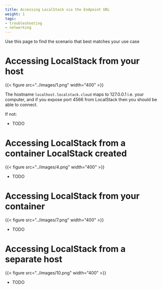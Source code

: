 ```yaml
---
title: Accessing LocalStack via the Endpoint URL
weight: 1
tags:
- troubleshooting
- networking
---
```


Use this page to find the scenario that best matches your use case

# Accessing LocalStack from your host

{{< figure src="../images/1.png" width="400" >}}

The hostname `localhost.localstack.cloud` maps to 127.0.0.1 i.e. your computer, and if you expose port 4566 from LocalStack then you should be able to connect.

If not:

* TODO

# Accessing LocalStack from a container LocalStack created

{{< figure src="../images/4.png" width="400" >}}

* TODO

# Accessing LocalStack from your container

{{< figure src="../images/7.png" width="400" >}}

* TODO

# Accessing LocalStack from a separate host

{{< figure src="../images/10.png" width="400" >}}

* TODO

